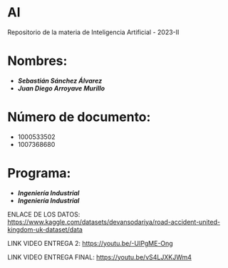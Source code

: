 # AI

Repositorio de la materia de Inteligencia Artificial - 2023-II

# Nombres: 

- ***Sebastián Sánchez Álvarez***
- ***Juan Diego Arroyave Murillo***
  
# Número de documento: 

- 1000533502
- 1007368680

# Programa: 

  - ***Ingeniería Industrial***
  - ***Ingeniería Industrial***

ENLACE DE LOS DATOS: https://www.kaggle.com/datasets/devansodariya/road-accident-united-kingdom-uk-dataset/data

LINK VIDEO ENTREGA 2: https://youtu.be/-UIPgME-Ong

LINK VIDEO ENTREGA FINAL: https://youtu.be/vS4LJXKJWm4
